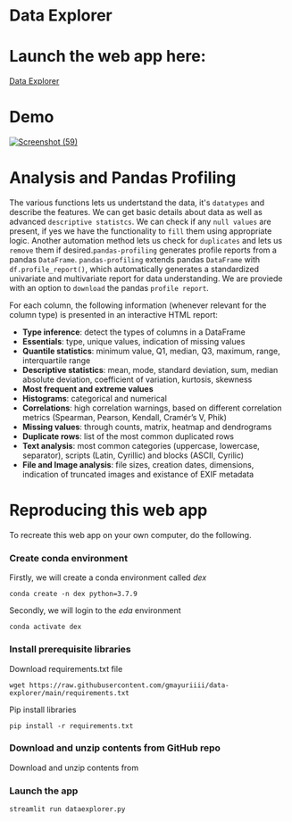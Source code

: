 # Data Explorer
# Launch the web app here:
<a href="https://gmayuriiii-data-explorer-app-q9bheu.streamlitapp.com/"> Data Explorer </a>


# Demo
[![Screenshot (59)](https://user-images.githubusercontent.com/95062628/190929021-1a6654e1-00f5-4dff-a50b-b8d01443f87e.png)](https://youtu.be/GDyWKMQcyAY)


# Analysis and Pandas Profiling
The various functions lets us undertstand the data, it's `datatypes` and  describe the features. We can get basic details about data as well as advanced `descriptive statistcs`. We can check if any `null values` are present, if yes we have the functionality to `fill` them using appropriate logic. Another automation method lets us check for `duplicates` and lets us `remove` them if desired.`pandas-profiling` generates profile reports from a pandas `DataFrame`. `pandas-profiling` extends pandas `DataFrame` with `df.profile_report()`, which automatically generates a standardized univariate and multivariate report for data understanding. We are proviede with an option to `download` the pandas `profile report`.

For each column, the following information (whenever relevant for the column type) is presented in an interactive HTML report:

- **Type inference**: detect the types of columns in a DataFrame
- **Essentials**: type, unique values, indication of missing values
- **Quantile statistics**: minimum value, Q1, median, Q3, maximum, range, interquartile range
- **Descriptive statistics**: mean, mode, standard deviation, sum, median absolute deviation, coefficient of variation, kurtosis, skewness
- **Most frequent and extreme values**
- **Histograms**: categorical and numerical
- **Correlations**: high correlation warnings, based on different correlation metrics (Spearman, Pearson, Kendall, Cramér’s V, Phik)
- **Missing values**: through counts, matrix, heatmap and dendrograms
- **Duplicate rows**: list of the most common duplicated rows
- **Text analysis**: most common categories (uppercase, lowercase, separator), scripts (Latin, Cyrillic) and blocks (ASCII, Cyrilic)
- **File and Image analysis**: file sizes, creation dates, dimensions, indication of truncated images and existance of EXIF metadata

# Reproducing this web app
To recreate this web app on your own computer, do the following.

### Create conda environment
Firstly, we will create a conda environment called *dex*
```
conda create -n dex python=3.7.9
```
Secondly, we will login to the *eda* environment
```
conda activate dex
```
### Install prerequisite libraries

Download requirements.txt file

```
wget https://raw.githubusercontent.com/gmayuriiii/data-explorer/main/requirements.txt

```

Pip install libraries
```
pip install -r requirements.txt
```

###  Download and unzip contents from GitHub repo

Download and unzip contents from 

###  Launch the app

```
streamlit run dataexplorer.py
```
